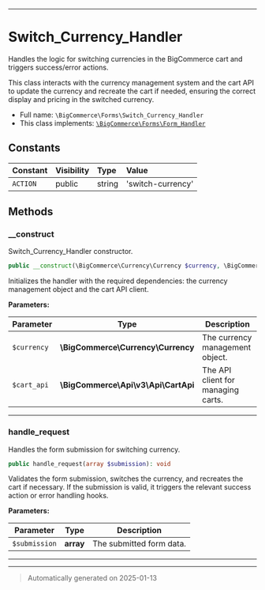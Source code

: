 ***

# Switch_Currency_Handler

Handles the logic for switching currencies in the BigCommerce cart and triggers success/error actions.

This class interacts with the currency management system and the cart API to update the currency and
recreate the cart if needed, ensuring the correct display and pricing in the switched currency.

* Full name: `\BigCommerce\Forms\Switch_Currency_Handler`
* This class implements:
[`\BigCommerce\Forms\Form_Handler`](./classes/BigCommerce/Forms/Form_Handler.md)


## Constants

| Constant | Visibility | Type | Value |
|:---------|:-----------|:-----|:------|
|`ACTION`|public|string|&#039;switch-currency&#039;|


## Methods


### __construct

Switch_Currency_Handler constructor.

```php
public __construct(\BigCommerce\Currency\Currency $currency, \BigCommerce\Api\v3\Api\CartApi $cart_api): mixed
```

Initializes the handler with the required dependencies: the currency management object and the cart API client.






**Parameters:**

| Parameter | Type | Description |
|-----------|------|-------------|
| `$currency` | **\BigCommerce\Currency\Currency** | The currency management object. |
| `$cart_api` | **\BigCommerce\Api\v3\Api\CartApi** | The API client for managing carts. |





***

### handle_request

Handles the form submission for switching currency.

```php
public handle_request(array $submission): void
```

Validates the form submission, switches the currency, and recreates the cart if necessary.
If the submission is valid, it triggers the relevant success action or error handling hooks.






**Parameters:**

| Parameter | Type | Description |
|-----------|------|-------------|
| `$submission` | **array** | The submitted form data. |





***


***
> Automatically generated on 2025-01-13
